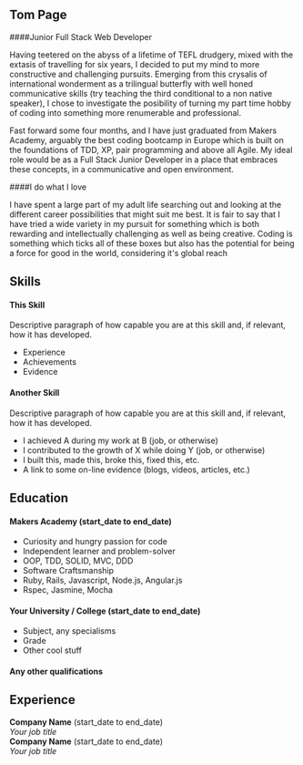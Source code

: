 ## Tom Page

####Junior Full Stack Web Developer

Having teetered on the abyss of a lifetime of TEFL drudgery, mixed with the extasis of travelling for six years, I decided to put my mind to more constructive and challenging pursuits. Emerging from this crysalis of international wonderment as a trilingual butterfly with well honed communicative skills (try teaching the third conditional to a non native speaker), I chose to investigate the posibility of turning my part time hobby of coding into something more renumerable and professional.


Fast forward some four months, and I have just graduated from Makers Academy, arguably the best coding bootcamp in Europe which is built on the foundations of TDD, XP, pair programming and above all Agile. My ideal role would be as a Full Stack Junior Developer in a place that embraces these concepts, in a communicative and open environment.

####I do what I love

I have spent a large part of my adult life searching out and looking at the different career possibilities that might suit me best. It is fair to say that I have tried a wide variety in my pursuit for something which is both rewarding and intellectually challenging as well as being creative. Coding is something which ticks all of these boxes but also has the potential for being a force for good in the world, considering it's global reach


## Skills

#### This Skill

Descriptive paragraph of how capable you are at this skill and, if relevant, how it has developed.

- Experience
- Achievements
- Evidence

#### Another Skill

Descriptive paragraph of how capable you are at this skill and, if relevant, how it has developed.

- I achieved A during my work at B (job, or otherwise)
- I contributed to the growth of X while doing Y (job, or otherwise)
- I built this, made this, broke this, fixed this, etc.
- A link to some on-line evidence (blogs, videos, articles, etc.)

## Education

#### Makers Academy (start_date to end_date)

- Curiosity and hungry passion for code
- Independent learner and problem-solver
- OOP, TDD, SOLID, MVC, DDD
- Software Craftsmanship
- Ruby, Rails, Javascript, Node.js, Angular.js
- Rspec, Jasmine, Mocha

#### Your University / College (start_date to end_date)

- Subject, any specialisms
- Grade
- Other cool stuff

#### Any other qualifications

## Experience

**Company Name** (start_date to end_date)    
*Your job title*  
**Company Name** (start_date to end_date)   
*Your job title*  
